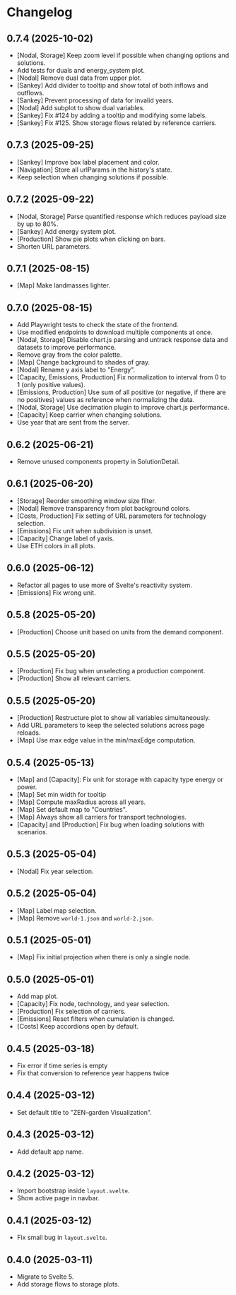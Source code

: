 # Changelog

## 0.7.4 (2025-10-02)

- [Nodal, Storage] Keep zoom level if possible when changing options and solutions.
- Add tests for duals and energy_system plot.
- [Nodal] Remove dual data from upper plot.
- [Sankey] Add divider to tooltip and show total of both inflows and outflows.
- [Sankey] Prevent processing of data for invalid years.
- [Nodal] Add subplot to show dual variables.
- [Sankey] Fix #124 by adding a tooltip and modifying some labels.
- [Sankey] Fix #125. Show storage flows related by reference carriers.

## 0.7.3 (2025-09-25)

- [Sankey] Improve box label placement and color.
- [Navigation] Store all urlParams in the history's state.
- Keep selection when changing solutions if possible.

## 0.7.2 (2025-09-22)

- [Nodal, Storage] Parse quantified response which reduces payload size by up to 80%.
- [Sankey] Add energy system plot.
- [Production] Show pie plots when clicking on bars.
- Shorten URL parameters.

## 0.7.1 (2025-08-15)

- [Map] Make landmasses lighter.

## 0.7.0 (2025-08-15)

- Add Playwright tests to check the state of the frontend.
- Use modified endpoints to download multiple components at once.
- [Nodal, Storage] Disable chart.js parsing and untrack response data and datasets to improve performance.
- Remove gray from the color palette.
- [Map] Change background to shades of gray.
- [Nodal] Rename y axis label to "Energy".
- [Capacity, Emissions, Production] Fix normalization to interval from 0 to 1 (only positive values).
- [Emissions, Production] Use sum of all positive (or negative, if there are no positives) values as reference when normalizing the data.
- [Nodal, Storage] Use decimation plugin to improve chart.js performance.
- [Capacity] Keep carrier when changing solutions.
- Use year that are sent from the server.

## 0.6.2 (2025-06-21)

- Remove unused components property in SolutionDetail.

## 0.6.1 (2025-06-20)

- [Storage] Reorder smoothing window size filter.
- [Nodal] Remove transparency from plot background colors.
- [Costs, Production] Fix setting of URL parameters for technology selection.
- [Emissions] Fix unit when subdivision is unset.
- [Capacity] Change label of yaxis.
- Use ETH colors in all plots.

## 0.6.0 (2025-06-12)

- Refactor all pages to use more of Svelte's reactivity system.
- [Emissions] Fix wrong unit.

## 0.5.8 (2025-05-20)

- [Production] Choose unit based on units from the demand component.

## 0.5.5 (2025-05-20)

- [Production] Fix bug when unselecting a production component.
- [Production] Show all relevant carriers.

## 0.5.5 (2025-05-20)

- [Production] Restructure plot to show all variables simultaneously.
- Add URL parameters to keep the selected solutions across page reloads.
- [Map] Use max edge value in the min/maxEdge computation.

## 0.5.4 (2025-05-13)

- [Map] and [Capacity]: Fix unit for storage with capacity type energy or power.
- [Map] Set min width for tooltip
- [Map] Compute maxRadius across all years.
- [Map] Set default map to "Countries".
- [Map] Always show all carriers for transport technologies.
- [Capacity] and [Production] Fix bug when loading solutions with scenarios.

## 0.5.3 (2025-05-04)

- [Nodal] Fix year selection.

## 0.5.2 (2025-05-04)

- [Map] Label map selection.
- [Map] Remove `world-1.json` and `world-2.json`.

## 0.5.1 (2025-05-01)

- [Map] Fix initial projection when there is only a single node.

## 0.5.0 (2025-05-01)

- Add map plot.
- [Capacity] Fix node, technology, and year selection.
- [Production] Fix selection of carriers.
- [Emissions] Reset filters when cumulation is changed.
- [Costs] Keep accordions open by default.

## 0.4.5 (2025-03-18)

- Fix error if time series is empty
- Fix that conversion to reference year happens twice

## 0.4.4 (2025-03-12)

- Set default title to "ZEN-garden Visualization".

## 0.4.3 (2025-03-12)

- Add default app name.

## 0.4.2 (2025-03-12)

- Import bootstrap inside `layout.svelte`.
- Show active page in navbar.

## 0.4.1 (2025-03-12)

- Fix small bug in `layout.svelte`.

## 0.4.0 (2025-03-11)

- Migrate to Svelte 5.
- Add storage flows to storage plots.
